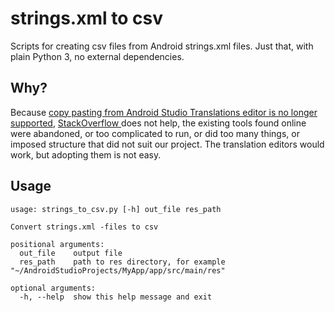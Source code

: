 # strings.xml to csv

Scripts for creating csv files from Android strings.xml files. Just that, with plain Python 3, no external dependencies.

## Why?

Because [copy pasting from Android Studio Translations editor is no longer supported](https://issuetracker.google.com/issues/37062314), [StackOverflow ](https://stackoverflow.com/questions/30684496/how-to-import-export-android-string-resource-to-excel-for-localization)
does not help, the existing tools found online were abandoned, or too complicated to run, or did too many things, or imposed
structure that did not suit our project. The translation editors would work, but adopting them is not easy. 

## Usage

```
usage: strings_to_csv.py [-h] out_file res_path

Convert strings.xml -files to csv

positional arguments:
  out_file    output file
  res_path    path to res directory, for example "~/AndroidStudioProjects/MyApp/app/src/main/res"

optional arguments:
  -h, --help  show this help message and exit
```
